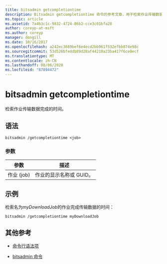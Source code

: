 ```yaml
---
title: bitsadmin getcompletiontime
description: Bitsadmin getcompletiontime 命令的参考文章，用于检索作业传输数据完成的时间。
ms.topic: article
ms.assetid: 7a4b3c1c-9832-4724-86b2-cce3c01bfa28
author: coreyp-at-msft
ms.author: coreyp
manager: dongill
ms.date: 10/16/2017
ms.openlocfilehash: a242ec3689bef6e4ecd2bb961f532efbb874e98c
ms.sourcegitcommit: 53d526bfeddb89d28af44210a23ba417f6ce0ecf
ms.translationtype: MT
ms.contentlocale: zh-CN
ms.lasthandoff: 08/06/2020
ms.locfileid: "87894472"
---
```

# <a name="bitsadmin-getcompletiontime"></a>bitsadmin getcompletiontime

检索作业传输数据完成的时间。

## <a name="syntax"></a>语法

```
bitsadmin /getcompletiontime <job>
```

### <a name="parameters"></a>参数

| 参数 | 描述 |
| -------------- | -------------- |
| 作业 (job) | 作业的显示名称或 GUID。 |

## <a name="examples"></a>示例

检索名为*myDownloadJob*的作业完成传输数据的时间：

```
bitsadmin /getcompletiontime myDownloadJob
```

## <a name="additional-references"></a>其他参考

- [命令行语法项](command-line-syntax-key.md)

- [bitsadmin 命令](bitsadmin.md)
